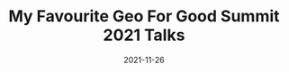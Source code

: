 ---
date: 2021-11-26
title: "My Favourite Geo For Good Summit 2021 Talks"
description: ""
categories: guides
tags: []
author_staff_member: dgreenwood
image: /assets/images/blog/2021-11-26/
featured_image: /assets/images/blog/2021-11-26/
layout: post
published: false
---